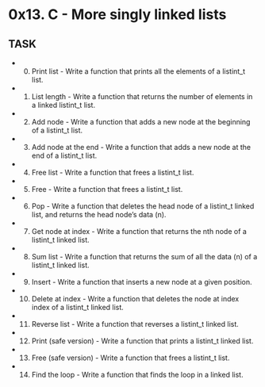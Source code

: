 # 0x13. C - More singly linked lists
## TASK
- 0. Print list - Write a function that prints all the elements of a listint_t list.
- 1. List length - Write a function that returns the number of elements in a linked listint_t list.
- 2. Add node - Write a function that adds a new node at the beginning of a listint_t list.
- 3. Add node at the end - Write a function that adds a new node at the end of a listint_t list.
- 4. Free list - Write a function that frees a listint_t list.
- 5. Free - Write a function that frees a listint_t list.
- 6. Pop - Write a function that deletes the head node of a listint_t linked list, and returns the head node’s data (n).
- 7. Get node at index - Write a function that returns the nth node of a listint_t linked list.
- 8. Sum list - Write a function that returns the sum of all the data (n) of a listint_t linked list.
- 9. Insert - Write a function that inserts a new node at a given position.
- 10. Delete at index - Write a function that deletes the node at index index of a listint_t linked list.
- 11. Reverse list - Write a function that reverses a listint_t linked list.
- 12. Print (safe version) - Write a function that prints a listint_t linked list.
- 13. Free (safe version) - Write a function that frees a listint_t list. 
- 14. Find the loop - Write a function that finds the loop in a linked list.
